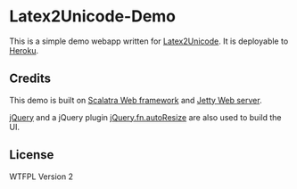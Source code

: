 [Latex2Unicode]: https://github.com/tomtung/latex2unicode
[Heroku]: http://www.heroku.com/
[Scalatra Web framework]: http://www.scalatra.org/
[Jetty Web server]: http://www.eclipse.org/jetty/
[jQuery]: http://jquery.com/
[jQuery.fn.autoResize]: https://github.com/padolsey/jQuery.fn.autoResize

# Latex2Unicode-Demo

This is a simple demo webapp written for [Latex2Unicode]. It is deployable to [Heroku].

## Credits

This demo is built on [Scalatra Web framework] and [Jetty Web server].

[jQuery] and a jQuery plugin [jQuery.fn.autoResize] are also used to build the UI.

## License
WTFPL Version 2